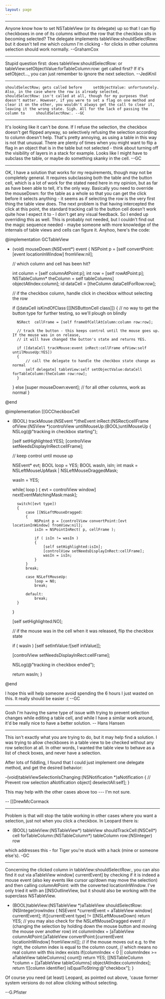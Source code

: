 ```yaml
---
layout: page
---
```



----

Anyone know how to set NSTableView (or its delegate) up so that I can flip checkboxes in one of its columns without the row that the checkbox sits in becoming selected? The delegate implements     tableView:shouldSelectRow: but it doesn't tell me which column I'm clicking - for clicks in other columns selection should work normally. --GrahamCox

----
Stupid question first: does     tableView:shouldSelectRow: or     tableView:setObjectValue:forTableColumn:row: get called first? If it's     setObject..., you can just remember to ignore the next selection. --JediKnil

----

    shouldSelectRow; gets called before     setObjectValue: unfortunately. Also, in the case where the row is already selected,     shouldSelectRow: isn't called at all, though for my purposes that doesn't matter. However, if you were to set a flag on one method and clear it on the other, you wouldn't always get the call to clear it, leaving it the wrong state. Sigh. All for the lack of passing the column to     shouldSelectRow:. --GC

----

It's looking like it can't be done. If I refuse the selection, the checkbox doesn't get flipped anyway, so selectively refusing the selection according to column doesn't help. That's pretty annoying, as using a table in this way is not that unusual. There are plenty of times when you might want to flip a flag in an object that is in the table but not selected - think about turning off the visibility of layers in a stack for example. Looks like I might have to subclass the table, or maybe do something skanky in the cell. --GC

----

OK, I have a solution that works for my requirements, though may not be completely general. It requires subclassing both the table and the button cell, which is a lot of work for the stated need here in my opinion, but as far as have been able to tell, it's the only way. Basically you need to override the mouseDown: for the table as a whole so that you can get the click before it selects anything - it seems as if selecting the row is the very first thing the table view does. The next problem is that having intercepted the click at this point, the standard tracking call to the button cell doesn't work quite how I expect it to - I don't get any visual feedback. So I ended up overriding this as well. This is probably not needed, but I couldn't find out the magic sequence needed - maybe someone with more knowledge of the internals of table views and cells can figure it. Anyhoo, here's the code:

    

@implementation GCTableView


- (void)		mouseDown:(NSEvent*) event
{
	NSPoint p = [self convertPoint:[event locationInWindow] fromView:nil];
	
	// which column and cell has been hit?
	
	int column = [self columnAtPoint:p];
	int row = [self rowAtPoint:p];
	NSTableColumn* theColumn = self tableColumns] objectAtIndex:column];
	id dataCell = [theColumn dataCellForRow:row];
	
	// if the checkbox column, handle click in checkbox without selecting the row

	if ([dataCell isKindOfClass:[[[NSButtonCell class]])
	{
		// no way to get the button type for further testing, so we'll plough on blindly
		
		NSRect	cellFrame = [self frameOfCellAtColumn:column row:row];
		
		// track the button - this keeps control until the mouse goes up. If the mouse was in on release,
		// it will have changed the button's state and returns YES.
		
		if ([dataCell trackMouse:event inRect:cellFrame ofView:self untilMouseUp:YES])
		{
			// call the delegate to handle the checkbox state change as normal
			self delegate] tableView:self setObjectValue:dataCell forTableColumn:theColumn row:row];
		}
	}
	else
		[super mouseDown:event];	// for all other columns, work as normal
}



@end


@implementation [[GCCheckboxCell


- (BOOL)	trackMouse:(NSEvent *)theEvent inRect:(NSRect)cellFrame ofView:(NSView *)controlView untilMouseUp:(BOOL)untilMouseUp
{
	NSLog(@"tracking in checkbox starting");
	
	[self setHighlighted:YES];
	[controlView setNeedsDisplayInRect:cellFrame];

	// keep control until mouse up
	
	NSEvent*	evt;
	BOOL		loop = YES;
	BOOL		wasIn, isIn;
	int			mask = NSLeftMouseUpMask | NSLeftMouseDraggedMask;
	
	wasIn = YES;
	
	while( loop )
	{
		evt = controlView window] nextEventMatchingMask:mask];
	
		switch([evt type])
		{
			case [[NSLeftMouseDragged:
			{
				NSPoint p = [controlView convertPoint:[evt locationInWindow] fromView:nil];
				isIn = NSPointInRect( p, cellFrame );
				
				if ( isIn != wasIn )
				{
					[self setHighlighted:isIn];
					[controlView setNeedsDisplayInRect:cellFrame];
					wasIn = isIn;
				}
			}
			break;
			
			case NSLeftMouseUp:
				loop = NO;
				break;
		
			default:
				break;
		}
	
	}

	[self setHighlighted:NO];
	
	// if the mouse was in the cell when it was released, flip the checkbox state
	
	if ( wasIn )
		[self setIntValue:![self intValue]];
		
	[controlView setNeedsDisplayInRect:cellFrame];

	NSLog(@"tracking in checkbox ended");
	
	return wasIn;
}


@end




I hope this will help someone avoid spending the 6 hours I just wasted on this. It really should be easier :( --GC

----

Gosh I'm having the same type of issue with trying to prevent selection changes while editing a table cell, and while I have a similar work around, it'd be really nice to have a better solution. -- Hans Hansen

----
This isn't exactly what you are trying to do, but it may help find a solution. I was trying to allow checkboxes in a table view to be checked without any row selection at all. In other words, I wanted the table view to behave as a list of check boxes, and never have a selection. 

After lots of fiddling, I found that I could just implement one delegate method, and get the desired behavior:

    
-(void)tableViewSelectionIsChanging:(NSNotification *)aNotification {
    // Prevent row selection
    aNotification object] deselectAll:self];
}


This may help with the other cases above too --- I'm not sure.

-- [[DrewMcCormack

----

Problem is that will stop the table working in other cases where you want a selection, just not when you click a checkbox. In Leopard there is:

    
- (BOOL) tableView:(NSTableView*) tableView shouldTrackCell:(NSCell*) cell forTableColumn:(NSTableColumn*) tableColumn row:(NSInteger) row


which addresses this - for Tiger you're stuck with a hack (mine or someone else's). -GC

----

Concerning the clicked column in     tableView:shouldSelectRow:, you can also find it out via     aTableView window] currentEvent] by checking if it is indeed a mouse event (also key events like cursor up/down may move the selection) and then calling     columnAtPoint: with the converted     locationInWindow. I've only tried it with an [[NSOutlineView, but it should also be working with the superclass NSTableView.

    
- (BOOL)tableView:(NSTableView *)aTableView shouldSelectRow:(NSInteger)rowIndex
{
	NSEvent *currentEvent = aTableView window] currentEvent];
	if([currentEvent type] != [[NSLeftMouseDown) return YES;
	// you may also check for the NSLeftMouseDragged event
	// (changing the selection by holding down the mouse button and moving the mouse over another row)
	int columnIndex = [aTableView columnAtPoint:[aTableView convertPoint:[currentEvent locationInWindow] fromView:nil]];
	// if the mouse moves out e.g. to the right, the column index is equal to the column count,
	// which means no real column with this index exists
	if(columnIndex < 0 || columnIndex >= aTableView tableColumns] count]) return YES;
	[[NSTableColumn *column = [[aTableView tableColumns] objectAtIndex:columnIndex];
	return ![[column identifier] isEqualToString:@"checkbox"];
}


Of course you need (at least) Leopard, as pointed out above, 'cause former system versions do not allow clicking without selecting.

--G.Pfister
